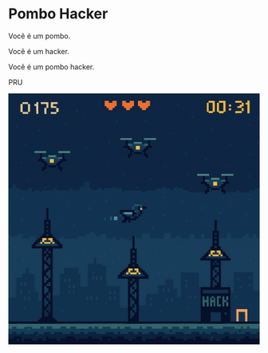 # Pombo Hacker

Você é um pombo.

Você é um hacker.

Você é um pombo hacker.

PRU

![alt text](image.png)
